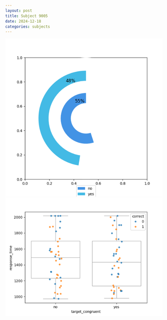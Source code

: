 ```yaml
---
layout: post
title: Subject 9005
date: 2024-12-18
categories: subjects
---
```


![](data/9005/run-1/9005_accuracy_target_congruence.png)
![](data/9005/run-1/9005_rt_congruence.png)

